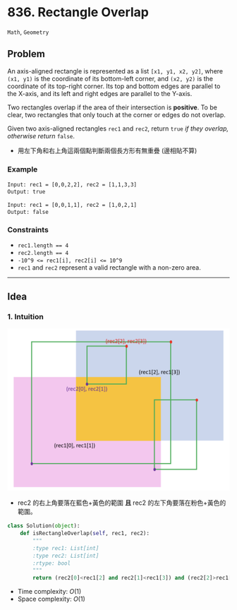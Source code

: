 # 836. Rectangle Overlap

`Math`, `Geometry`

## Problem

An axis-aligned rectangle is represented as a list `[x1, y1, x2, y2]`, where `(x1, y1)` is the coordinate of its bottom-left corner, and `(x2, y2)` is the coordinate of its top-right corner. Its top and bottom edges are parallel to the X-axis, and its left and right edges are parallel to the Y-axis.

Two rectangles overlap if the area of their intersection is **positive**. To be clear, two rectangles that only touch at the corner or edges do not overlap.

Given two axis-aligned rectangles `rec1` and `rec2`, return `true` *if they overlap, otherwise return* `false`.

* 用左下角和右上角這兩個點判斷兩個長方形有無重疊 (邊相貼不算)

### Example

```
Input: rec1 = [0,0,2,2], rec2 = [1,1,3,3]
Output: true
```

```
Input: rec1 = [0,0,1,1], rec2 = [1,0,2,1]
Output: false
```

### Constraints
* `rec1.length == 4`
* `rec2.length == 4`
* `-10^9 <= rec1[i], rec2[i] <= 10^9`
* `rec1` and `rec2` represent a valid rectangle with a non-zero area.

---

## Idea

### 1. Intuition

![Relation of Rectangle Overlap](relation.png)

* rec2 的右上角要落在藍色+黃色的範圍 **且** rec2 的左下角要落在粉色+黃色的範圍。

```python
class Solution(object):
    def isRectangleOverlap(self, rec1, rec2):
        """
        :type rec1: List[int]
        :type rec2: List[int]
        :rtype: bool
        """
        return (rec2[0]<rec1[2] and rec2[1]<rec1[3]) and (rec2[2]>rec1[0] and rec2[3]>rec1[1])
```
* Time complexity: $O(1)$
* Space complexity: $O(1)$